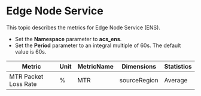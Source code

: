 # Edge Node Service

This topic describes the metrics for Edge Node Service \(ENS\).

-   Set the **Namespace** parameter to **acs\_ens**.
-   Set the **Period** parameter to an integral multiple of 60s. The default value is 60s.

|Metric|Unit|MetricName|Dimensions|Statistics|
|------|----|----------|----------|----------|
|MTR Packet Loss Rate|%|MTR|sourceRegion|Average|

